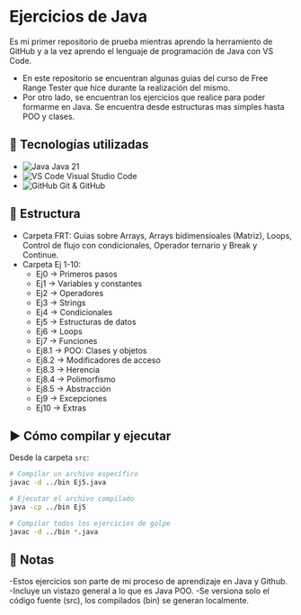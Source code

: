 # Ejercicios de Java

Es mi primer repositorio de prueba mientras aprendo la herramiento de GitHub y a la vez aprendo el lenguaje de programación de Java con VS Code. 
- En este repositorio se encuentran algunas guias del curso de Free Range Tester que hice durante la realización del mismo.
- Por otro lado, se encuentran los ejercicios que realice para poder formarme en Java. Se encuentra desde estructuras mas simples hasta POO y clases.

## 🚀 Tecnologías utilizadas
- ![Java](https://img.shields.io/badge/Java-21-red) Java 21
- ![VS Code](https://img.shields.io/badge/Editor-VS%20Code-blue) Visual Studio Code
- ![GitHub](https://img.shields.io/badge/GitHub-Repo-black) Git & GitHub

## 📂 Estructura
- Carpeta FRT: Guias sobre Arrays, Arrays bidimensioales (Matriz), Loops, Control de flujo con condicionales, Operador ternario y Break y Continue.
- Carpeta Ej 1-10:
  - Ej0 → Primeros pasos  
  - Ej1 → Variables y constantes  
  - Ej2 → Operadores  
  - Ej3 → Strings  
  - Ej4 → Condicionales  
  - Ej5 → Estructuras de datos  
  - Ej6 → Loops  
  - Ej7 → Funciones  
  - Ej8.1 → POO: Clases y objetos  
  - Ej8.2 → Modificadores de acceso  
  - Ej8.3 → Herencia  
  - Ej8.4 → Polimorfismo  
  - Ej8.5 → Abstracción  
  - Ej9 → Excepciones  
  - Ej10 → Extras 

## ▶️ Cómo compilar y ejecutar
Desde la carpeta `src`:

```bash
# Compilar un archivo específico
javac -d ../bin Ej5.java

# Ejecutar el archivo compilado
java -cp ../bin Ej5

# Compilar todos los ejercicios de golpe
javac -d ../bin *.java

```

## 📝 Notas
-Estos ejercicios son parte de mi proceso de aprendizaje en Java y Github.
-Incluye un vistazo general a lo que es Java POO.
-Se versiona solo el código fuente (src), los compilados (bin) se generan localmente.